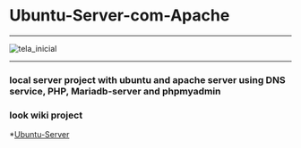 # Ubuntu-Server-com-Apache
----------------------------------------------------------------------------------------------------------------------
![tela_inicial](https://user-images.githubusercontent.com/61894277/227086480-4f2149e4-5694-44f5-8d94-747e631d79e6.png)

----------------------------------------------------------------------------------------------------------------------


### local server project with ubuntu and apache server using DNS service, PHP, Mariadb-server and phpmyadmin

### look wiki project
*[Ubuntu-Server](https://github.com/BenjamimBorges/Ubuntu-Server-com-Apache/wiki])
